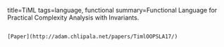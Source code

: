 title=TiML
tags=language, functional
summary=Functional Language for Practical Complexity Analysis with Invariants.
~~~~~~

[Paper](http://adam.chlipala.net/papers/TimlOOPSLA17/)
